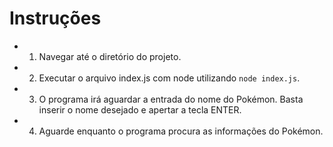 # Instruções
* 1. Navegar até o diretório do projeto.
* 2. Executar o arquivo index.js com node utilizando `node index.js`.
* 3. O programa irá aguardar a entrada do nome do Pokémon. Basta inserir o nome desejado e apertar a tecla ENTER.
* 4. Aguarde enquanto o programa procura as informações do Pokémon.
